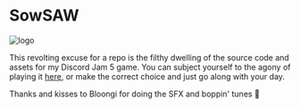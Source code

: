 # SowSAW

![logo](https://img.itch.zone/aW1nLzQ5MTYwOTAucG5n/original/UQpxpP.png)

This revolting excuse for a repo is the filthy dwelling of the source code and assets for my Discord Jam 5 game. You can subject yourself to the agony of playing it [here](https://arbe.itch.io/sow-saw), or make the correct choice and just go along with your day.

Thanks and kisses to Bloongi for doing the SFX and boppin' tunes :kiss:
